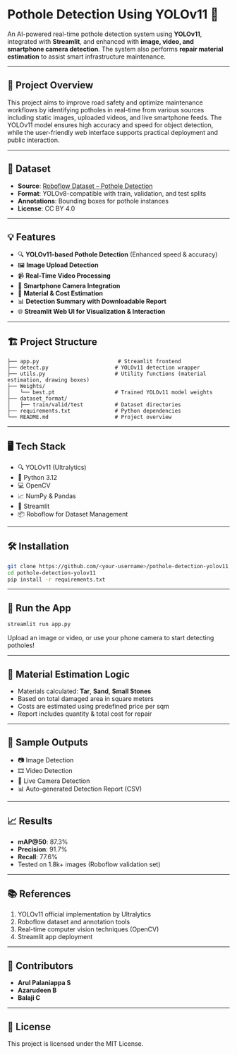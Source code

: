 
# Pothole Detection Using YOLOv11 🚧

An AI-powered real-time pothole detection system using **YOLOv11**, integrated with **Streamlit**, and enhanced with **image, video, and smartphone camera detection**. The system also performs **repair material estimation** to assist smart infrastructure maintenance.

---

## 🧠 Project Overview

This project aims to improve road safety and optimize maintenance workflows by identifying potholes in real-time from various sources including static images, uploaded videos, and live smartphone feeds. The YOLOv11 model ensures high accuracy and speed for object detection, while the user-friendly web interface supports practical deployment and public interaction.

---

## 📂 Dataset

- **Source**: [Roboflow Dataset – Pothole Detection](https://universe.roboflow.com/project-ssayl/potholes-detection-d4rma/dataset/1)
- **Format**: YOLOv8-compatible with train, validation, and test splits
- **Annotations**: Bounding boxes for pothole instances
- **License**: CC BY 4.0

---

## 💡 Features

- 🔍 **YOLOv11-based Pothole Detection** (Enhanced speed & accuracy)
- 🖼️ **Image Upload Detection**
- 📹 **Real-Time Video Processing**
- 📱 **Smartphone Camera Integration**
- 📏 **Material & Cost Estimation**
- 📊 **Detection Summary with Downloadable Report**
- 🌐 **Streamlit Web UI for Visualization & Interaction**

---

## 🏗️ Project Structure

```
├── app.py                         # Streamlit frontend
├── detect.py                     # YOLOv11 detection wrapper
├── utils.py                      # Utility functions (material estimation, drawing boxes)
├── Weights/
│   └── best.pt                   # Trained YOLOv11 model weights
├── dataset_format/
│   ├── train/valid/test          # Dataset directories
├── requirements.txt              # Python dependencies
└── README.md                     # Project overview
```

---

## 🖥️ Tech Stack

- 🔍 YOLOv11 (Ultralytics)
- 🐍 Python 3.12
- 💻 OpenCV
- 📈 NumPy & Pandas
- 🎨 Streamlit
- 📦 Roboflow for Dataset Management

---

## 🛠️ Installation

```bash
git clone https://github.com/<your-username>/pothole-detection-yolov11.git
cd pothole-detection-yolov11
pip install -r requirements.txt
```

---

## 🚀 Run the App

```bash
streamlit run app.py
```

Upload an image or video, or use your phone camera to start detecting potholes!

---

## 📐 Material Estimation Logic

- Materials calculated: **Tar**, **Sand**, **Small Stones**
- Based on total damaged area in square meters
- Costs are estimated using predefined price per sqm
- Report includes quantity & total cost for repair

---

## 📸 Sample Outputs

- 📷 Image Detection
- 🎞️ Video Detection
- 📱 Live Camera Detection
- 📊 Auto-generated Detection Report (CSV)

---

## 📈 Results

- **mAP@50**: 87.3%
- **Precision**: 91.7%
- **Recall**: 77.6%
- Tested on 1.8k+ images (Roboflow validation set)

---

## 📚 References

1. YOLOv11 official implementation by Ultralytics  
2. Roboflow dataset and annotation tools  
3. Real-time computer vision techniques (OpenCV)  
4. Streamlit app deployment  

---

## 🤝 Contributors

- **Arul Palaniappa S**  
- **Azarudeen B**  
- **Balaji C**

---

## 📜 License

This project is licensed under the MIT License.
